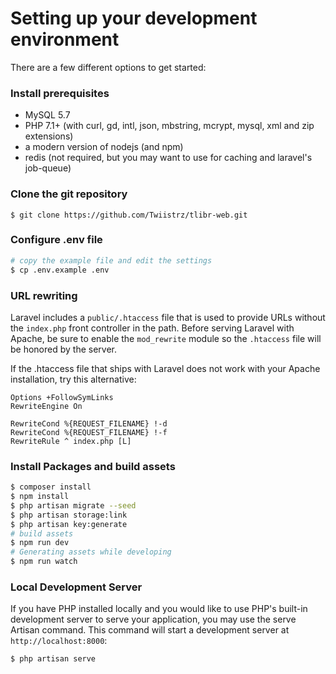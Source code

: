 # Setting up your development environment

There are a few different options to get started:

### Install prerequisites
- MySQL 5.7
- PHP 7.1+ (with curl, gd, intl, json, mbstring, mcrypt, mysql, xml and zip extensions)
- a modern version of nodejs (and npm)
- redis (not required, but you may want to use for caching and laravel's job-queue)

### Clone the git repository
    $ git clone https://github.com/Twiistrz/tlibr-web.git

### Configure .env file
```bash
# copy the example file and edit the settings
$ cp .env.example .env
```

### URL rewriting
Laravel includes a `public/.htaccess` file that is used to provide URLs without the `index.php` front controller in the path. Before serving Laravel with Apache, be sure to enable the `mod_rewrite` module so the `.htaccess` file will be honored by the server.

If the .htaccess file that ships with Laravel does not work with your Apache installation, try this alternative:

```
Options +FollowSymLinks
RewriteEngine On

RewriteCond %{REQUEST_FILENAME} !-d
RewriteCond %{REQUEST_FILENAME} !-f
RewriteRule ^ index.php [L]
```

### Install Packages and build assets
```bash
$ composer install
$ npm install
$ php artisan migrate --seed
$ php artisan storage:link
$ php artisan key:generate
# build assets
$ npm run dev
# Generating assets while developing
$ npm run watch
```

### Local Development Server
If you have PHP installed locally and you would like to use PHP's built-in development server to serve your application, you may use the serve Artisan command. This command will start a development server at `http://localhost:8000`:

```
$ php artisan serve
```